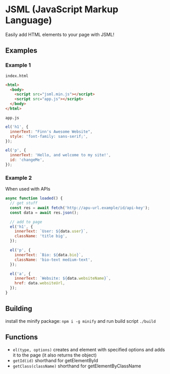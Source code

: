 # JSML (JavaScript Markup Language)

Easily add HTML elements to your page with JSML!

## Examples

### Example 1

`index.html`

```html
<html>
  <body>
    <script src="jsml.min.js"></script>
    <script src="app.js"></script>
  </body>
</html>
```

`app.js`

```javascript
el('h1', {
  innerText: "Finn's Awesome Website",
  style: 'font-family: sans-serif;',
});

el('p', {
  innerText: 'Hello, and welcome to my site!',
  id: 'changeMe',
});
```

### Example 2

When used with APIs

```javascript
async function loaded() {
  // get stuff
  const res = await fetch('http://apu-url.example/id/api-key');
  const data = await res.json();

  // add to page
  el('h1', {
    innerText: `User: ${data.user}`,
    className: 'title big',
  });

  el('p', {
    innerText: `Bio: ${data.bio}`,
    className: 'bio-text medium-text',
  });

  el('a', {
    innerText: `Website: ${data.websiteName}`,
    href: data.websiteUrl,
  });
}
```

## Building

install the minify package:
`npm i -g minify`
and run build script
`./build`

## Functions

- `el(type, options)` creates and element with specified options and adds it to the page (it also returns the object)
- `getId(id)` shorthand for getElementById
- `getClass(className)` shorthand for getElementByClassName
